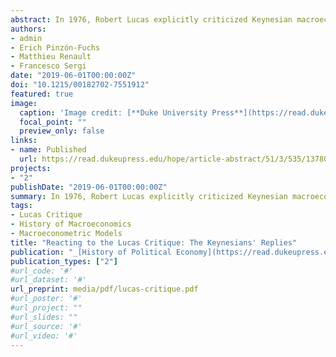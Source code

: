 ```yaml
---
abstract: In 1976, Robert Lucas explicitly criticized Keynesian macroeconometric models for their inability to correctly predict the effects of alternative economic policies. Today, most contemporary macroeconomists and some historians of economics consider that Lucas’s critique led forcefully to an immediate disqualification of the Keynesian macroeconometric approach. This narrative is based on the interpretation of the Lucas critique as a fundamental principle for economic reasoning that was (and still is) logically unquestionable. We consider that this narrative is problematic both in terms of historiography and the effects that it can have in the field as a way of assigning importance and credit to particular macroeconomists. Indeed, the point of view of the Keynesian economists is missing despite the fact that they were the target of Lucas’s paper and that throughout the 1970s and 1980s they produced a fierce reaction against it. In this article we analyze the reactions by a broad set of authors (which we label “Keynesians”) that disputed the relevance of the critique. In spite of their diversity in methodological, theoretical, and policy issues, these reactions were characterized by their common questioning of the empirical and practical relevance of the Lucas critique.
authors:
- admin
- Erich Pinzón-Fuchs
- Matthieu Renault
- Francesco Sergi
date: "2019-06-01T00:00:00Z"
doi: "10.1215/00182702-7551912"
featured: true
image:
  caption: 'Image credit: [**Duke University Press**](https://read.dukeupress.edu/)'
  focal_point: ""
  preview_only: false
links:
- name: Published
  url: https://read.dukeupress.edu/hope/article-abstract/51/3/535/137809/Reacting-to-the-Lucas-CritiqueThe-Keynesians?redirectedFrom=fulltext
projects:
- "2"
publishDate: "2019-06-01T00:00:00Z"
summary: In 1976, Robert Lucas explicitly criticized Keynesian macroeconometric models for their inability to correctly predict the effects of alternative economic policies. Today, most contemporary macroeconomists and some historians of economics consider that Lucas’s critique led forcefully to an immediate disqualification of the Keynesian macroeconometric approach. This narrative is based on the interpretation of the Lucas critique as a fundamental principle for economic reasoning that was (and still is) logically unquestionable. We consider that this narrative is problematic both in terms of historiography and the effects that it can have in the field as a way of assigning importance and credit to particular macroeconomists. Indeed, the point of view of the Keynesian economists is missing despite the fact that they were the target of Lucas’s paper and that throughout the 1970s and 1980s they produced a fierce reaction against it. In this article we analyze the reactions by a broad set of authors (which we label “Keynesians”) that disputed the relevance of the critique. In spite of their diversity in methodological, theoretical, and policy issues, these reactions were characterized by their common questioning of the empirical and practical relevance of the Lucas critique.
tags:
- Lucas Critique
- History of Macroeconomics
- Macroeconometric Models
title: "Reacting to the Lucas Critique: The Keynesians' Replies"
publication: "_[History of Political Economy](https://read.dukeupress.edu/hope)_"
publication_types: ["2"]
#url_code: '#'
#url_dataset: '#'
url_preprint: media/pdf/lucas-critique.pdf
#url_poster: '#'
#url_project: ""
#url_slides: ""
#url_source: '#'
#url_video: '#'
---
```


